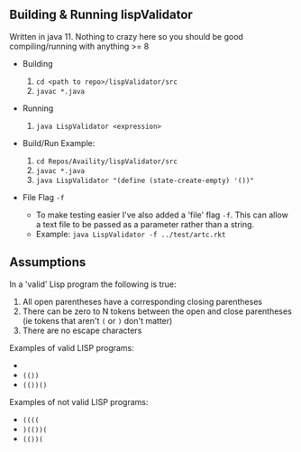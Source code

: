 Building & Running lispValidator 
---
Written in java 11. Nothing to crazy here so you should be good compiling/running with anything >= 8

- Building
  1. `cd <path to repo>/lispValidator/src`
  1. `javac *.java`

- Running
  1. `java LispValidator <expression>`

- Build/Run Example:
  1. `cd Repos/Availity/lispValidator/src`
  2. `javac *.java`
  3. `java LispValidator "(define (state-create-empty) '())"`

- File Flag `-f`
    - To make testing easier I've also added a 'file' flag `-f`. This can allow a text file to be passed as a parameter rather than a string.
    - Example: `java LispValidator -f ../test/artc.rkt`

Assumptions
---
In a 'valid' Lisp program the following is true:
1. All open parentheses have a corresponding closing parentheses 
2. There can be zero to N tokens between the open and close parentheses (ie tokens that aren't `(` or `)` don't matter)
3. There are no escape characters

Examples of valid LISP programs:
- ` `
- `(())`
- `(())()`

Examples of not valid LISP programs:
- `((((`
- `)(())(`
- `(())(`
